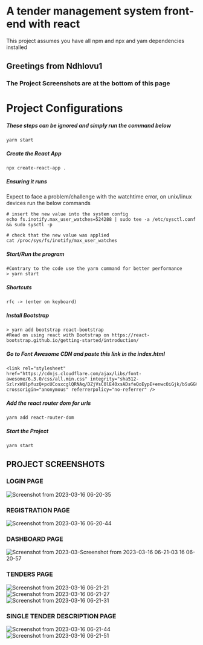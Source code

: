 # A tender management system front-end with react
This project assumes you have all npm and npx and yam dependencies installed

## Greetings from Ndhlovu1

### The Project Screenshots are at the bottom of this page

# Project Configurations
##### These steps can be ignored and simply run the command below
```shell 
yarn start
```

##### Create the React App
```terminal
npx create-react-app .
```
##### Ensuring it runs
Expect to face a problem/challenge with the watchtime error, on unix/linux devices run the below commands

```terminal
# insert the new value into the system config
echo fs.inotify.max_user_watches=524288 | sudo tee -a /etc/sysctl.conf && sudo sysctl -p

# check that the new value was applied
cat /proc/sys/fs/inotify/max_user_watches
```
##### Start/Run the program
```shell
#Contrary to the code use the yarn command for better performance
> yarn start
```

##### Shortcuts
```reactjs
rfc -> (enter on keyboard)

```

##### Install Bootstrap
```shell
> yarn add bootstrap react-bootstrap
#Read on using react with Bootstrap on https://react-bootstrap.github.io/getting-started/introduction/
```
##### Go to Font Awesome CDN and paste this link in the index.html

```
<link rel="stylesheet" href="https://cdnjs.cloudflare.com/ajax/libs/font-awesome/6.3.0/css/all.min.css" integrity="sha512-SzlrxWUlpfuzQ+pcUCosxcglQRNAq/DZjVsC0lE40xsADsfeQoEypE+enwcOiGjk/bSuGGKHEyjSoQ1zVisanQ==" crossorigin="anonymous" referrerpolicy="no-referrer" />
````
##### Add the react router dom for urls

```shell
yarn add react-router-dom
```
##### Start the Project
```shell
yarn start
```
## PROJECT SCREENSHOTS
### LOGIN PAGE
![Screenshot from 2023-03-16 06-20-35](https://user-images.githubusercontent.com/46927702/225514397-6bbdf156-e3a3-45ef-b040-3180d9c4ff76.png)

### REGISTRATION PAGE
![Screenshot from 2023-03-16 06-20-44](https://user-images.githubusercontent.com/46927702/225514521-7378693a-2170-44a0-87a6-6a52e4acfc46.png)

### DASHBOARD PAGE
![Screenshot from 2023-03-![Screenshot from 2023-03-16 06-21-03](https://user-images.githubusercontent.com/46927702/225514610-bce6e32b-3178-4e8b-bb94-9cea3bee82e9.png)
16 06-20-57](https://user-images.githubusercontent.com/46927702/225514574-ae643475-8ae9-4a6e-8c0d-11401463d992.png)

### TENDERS PAGE
![Screenshot from 2023-03-16 06-21-21](https://user-images.githubusercontent.com/46927702/225514675-194a78ea-2378-4683-a30e-3e51eafc606d.png)
![Screenshot from 2023-03-16 06-21-27](https://user-images.githubusercontent.com/46927702/225514775-3bc8c4a3-7b9b-4fa5-9509-0d58d509541d.png)
![Screenshot from 2023-03-16 06-21-31](https://user-images.githubusercontent.com/46927702/225514813-71ba8eef-5108-498d-87cc-63e372d074f9.png)

### SINGLE TENDER DESCRIPTION PAGE
![Screenshot from 2023-03-16 06-21-44](https://user-images.githubusercontent.com/46927702/225514983-bb46e6a4-460b-43d9-9d0a-34c5377bf5b2.png)
![Screenshot from 2023-03-16 06-21-51](https://user-images.githubusercontent.com/46927702/225515006-9ea7a54a-12a6-4894-8905-de21565376de.png)















